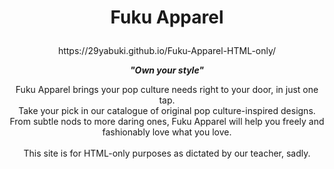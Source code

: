 # <p align="center">Fuku Apparel</p>
<p align="center">https://29yabuki.github.io/Fuku-Apparel-HTML-only/</p>
<p align="center"><i><b>"Own your style"</b></i></p>
<p align='center'>
Fuku Apparel brings your pop culture needs right to your door, in just one tap.<br>
Take your pick in our catalogue of original pop culture-inspired designs.<br>
From subtle nods to more daring ones, Fuku Apparel will help you freely and fashionably love what you love.<br>
<br>
This site is for HTML-only purposes as dictated by our teacher, sadly.
<p>
<br>
